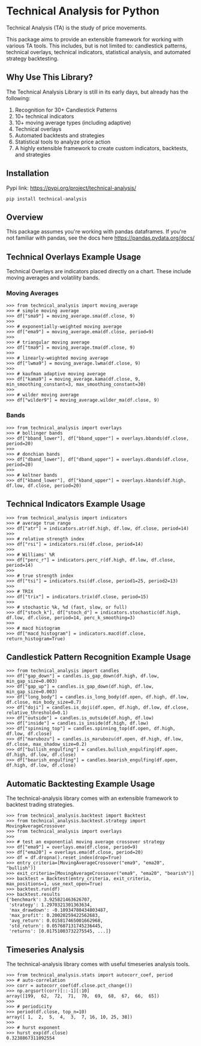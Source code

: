 # Technical Analysis for Python

Technical Analysis (TA) is the study of price movements.

This package aims to provide an extensible framework for working with various TA tools. This includes, but is not limited to: candlestick patterns, technical overlays, technical indicators, statistical analysis, and automated strategy backtesting.

## Why Use This Library?

The Technical Analysis Library is still in its early days, but already has the following:

1. Recognition for 30+ Candlestick Patterns
3. 10+ technical indicators
4. 10+ moving average types (including adaptive)
5. Technical overlays
6. Automated backtests and strategies
7. Statistical tools to analyze price action
8. A highly extensible framework to create custom indicators, backtests, and strategies


## Installation
Pypi link: https://pypi.org/project/technical-analysis/

```
pip install technical-analysis
```

## Overview
This package assumes you're working with pandas dataframes. If you're not familiar with pandas, see the docs here https://pandas.pydata.org/docs/

## Technical Overlays Example Usage
Technical Overlays are indicators placed directly on a chart.
These include moving averages and volatility bands.

### Moving Averages
```
>>> from technical_analysis import moving_average
>>> # simple moving average
>>> df["sma9"] = moving_average.sma(df.close, 9)
>>>
>>> # exponentially-weighted moving average
>>> df["ema9"] = moving_average.ema(df.close, period=9)
>>>
>>> # triangular moving average
>>> df["tma9"] = moving_average.tma(df.close, 9)
>>>
>>> # linearly-weighted moving average
>>> df["lwma9"] = moving_average.lwma(df.close, 9)
>>>
>>> # kaufman adaptive moving average
>>> df["kama9"] = moving_average.kama(df.close, 9, min_smoothing_constant=3, max_smoothing_constant=30)
>>>
>>> # wilder moving average
>>> df["wilder9"] = moving_average.wilder_ma(df.close, 9)
```

### Bands
```
>>> from technical_analysis import overlays
>>> # bollinger bands
>>> df["bband_lower"], df["bband_upper"] = overlays.bbands(df.close, period=20)
>>>
>>> # donchian bands
>>> df["dband_lower"], df["dband_upper"] = overlays.dbands(df.close, period=20)
>>>
>>> # keltner bands
>>> df["kband_lower"], df["kband_upper"] = overlays.kbands(df.high, df.low, df.close, period=20)
```

## Technical Indicators Example Usage
```
>>> from technical_analysis import indicators
>>> # average true range
>>> df["atr"] = indicators.atr(df.high, df.low, df.close, period=14)
>>>
>>> # relative strength index
>>> df["rsi"] = indicators.rsi(df.close, period=14)
>>>
>>> # Williams' %R
>>> df["perc_r"] = indicators.perc_r(df.high, df.low, df.close, period=14)
>>>
>>> # true strength index
>>> df["tsi"] = indicators.tsi(df.close, period1=25, period2=13)
>>>
>>> # TRIX
>>> df["trix"] = indicators.trix(df.close, period=15)
>>>
>>> # stochastic %k, %d (fast, slow, or full)
>>> df["stoch_k"], df["stoch_d"] = indicators.stochastic(df.high, df.low, df.close, period=14, perc_k_smoothing=3)
>>>
>>> # macd histogram
>>> df["macd_histogram"] = indicators.macd(df.close, return_histogram=True)
```

## Candlestick Pattern Recognition Example Usage
```
>>> from technical_analysis import candles
>>> df["gap_down"] = candles.is_gap_down(df.high, df.low, min_gap_size=0.003)
>>> df["gap_up"] = candles.is_gap_down(df.high, df.low, min_gap_size=0.003)
>>> df["long_body"] = candles.is_long_body(df.open, df.high, df.low, df.close, min_body_size=0.7)
>>> df["doji"] = candles.is_doji(df.open, df.high, df.low, df.close, relative_threshold=0.1)
>>> df["outside"] = candles.is_outside(df.high, df.low)
>>> df["inside"] = candles.is_inside(df.high, df.low)
>>> df["spinning_top"] = candles.spinning_top(df.open, df.high, df.low, df.close)
>>> df["marubozu"] = candles.is_marubozu(df.open, df.high, df.low, df.close, max_shadow_size=0.2)
>>> df["bullish_engulfing"] = candles.bullish_engulfing(df.open, df.high, df.low, df.close)
>>> df["bearish_engulfing"] = candles.bearish_engulfing(df.open, df.high, df.low, df.close)
```

## Automatic Backtesting Example Usage
The technical-analysis library comes with an extensible framework to backtest trading strategies.
```
>>> from technical_analysis.backtest import Backtest
>>> from technical_analysis.backtest.strategy import MovingAverageCrossover
>>> from technical_analysis import overlays
>>>
>>> # test an exponential moving average crossover strategy
>>> df["ema9"] = overlays.ema(df.close, period=9)
>>> df["ema20"] = overlays.ema(df.close, period=20)
>>> df = df.dropna().reset_index(drop=True)
>>> entry_criteria=[MovingAverageCrossover("ema9", "ema20", "bullish")]
>>> exit_criteria=[MovingAverageCrossover("ema9", "ema20", "bearish")]
>>> backtest = Backtest(entry_criteria, exit_criteria, max_positions=1, use_next_open=True)
>>> backtest.run(df)
>>> backtest.results
{'benchmark': 3.925821463626707,
 'strategy': 1.2970321301363634,
 'max_drawdown': -0.10934780434803487,
 'max_profit': 0.20020259422562683,
 'avg_return': 0.015817465001662968,
 'std_return': 0.057687131745236445,
 'returns': [0.01751003732275545, ...]}
```

## Timeseries Analysis
The technical-analysis library comes with useful timeseries analysis tools.
```
>>> from technical_analysis.stats import autocorr_coef, period
>>> # auto-correlation
>>> corr = autocorr_coef(df.close.pct_change())
>>> np.argsort(corr)[::-1][:10]
array([199,  62,  72,  71,  70,  69,  68,  67,  66,  65])
>>>
>>> # periodicity
>>> period(df.close, top_n=10)
array([ 1,  2,  5,  4,  3,  7, 16, 10, 25, 38])
>>>
>>> # hurst exponent
>>> hurst_exp(df.close)
0.3238867311092554
```